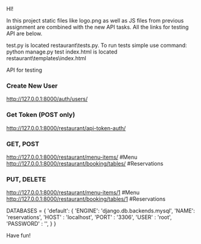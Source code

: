 HI!

In this project static files like logo.png as well as JS files from previous assignment are combined with the new API tasks. All the links for testing API are below.

test.py is located restaurant\tests.py. To run tests simple use command: python manage.py test
index.html is located restaurant\templates\index.html


API for testing
### Create New User
http://127.0.0.1:8000/auth/users/

### Get Token (POST only)
http://127.0.0.1:8000/restaurant/api-token-auth/

### GET, POST
http://127.0.0.1:8000/restaurant/menu-items/        #Menu
http://127.0.0.1:8000/restaurant/booking/tables/    #Reservations

### PUT, DELETE
http://127.0.0.1:8000/restaurant/menu-items/1       #Menu
http://127.0.0.1:8000/restaurant/booking/tables/1   #Reservations


DATABASES = {
    'default': {
        'ENGINE': 'django.db.backends.mysql',
        'NAME': 'reservations',
        'HOST' : 'localhost',
        'PORT' : '3306',
        'USER' : 'root',
        'PASSWORD' : '',
    }
}

Have fun!

